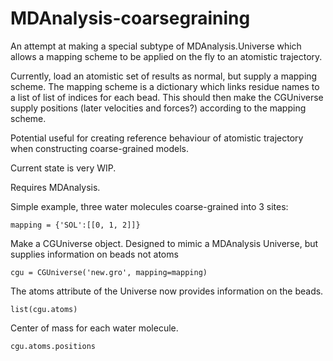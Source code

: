 # MDAnalysis-coarsegraining
An attempt at making a special subtype of MDAnalysis.Universe which allows a mapping scheme to be applied on the fly to an atomistic trajectory.

Currently, load an atomistic set of results as normal, but supply a mapping scheme.
The mapping scheme is a dictionary which links residue names to a list of list of indices for each bead.
This should then make the CGUniverse supply positions (later velocities and forces?) according to the mapping scheme.

Potential useful for creating reference behaviour of atomistic trajectory when constructing coarse-grained models.

Current state is very WIP.

Requires MDAnalysis.

Simple example, three water molecules coarse-grained into 3 sites:
```
mapping = {'SOL':[[0, 1, 2]]}
```

Make a CGUniverse object.
Designed to mimic a MDAnalysis Universe, but supplies information on beads not atoms
```
cgu = CGUniverse('new.gro', mapping=mapping)
```

The atoms attribute of the Universe now provides information on the beads.
```
list(cgu.atoms)
```

Center of mass for each water molecule.
```
cgu.atoms.positions
```
